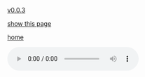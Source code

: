 [v0.0.3](https://github.com/littleflute/a21/edit/master/docs/cds/cd02/readme.md)

[show this page](https://littleflute.github.io/a21/docs/cds/cd02)

[home](../../../)




<audio controls id="player"> 
  <source src="https://littleflute.github.io/a21/docs/cds/cd02/01 2 01.mp3" type="audio/mpeg">
Your browser does not support the audio element.
</audio>
<div id="xd"> 
</div>
<script>
var d = document.getElementById("xd"); 
var html = d.innerHTML; 
for(var n=1; n<=25; n++)
{	
 	html += fNewBtn(n);

} 
d.innerHTML = html;

var p = document.getElementById("player");
function f(i)
{
    var s = "https://littleflute.github.io/a21/docs/cds/cd02/";
    if(i<10) 
    {
    	s += "0";
    } 
    s += i;
    if(i<10) 
    {
    	s += " 2 0";
    } 
    else
    {
      s += " 2 ";
    }
    s += i;
    s += ".mp3";
    
	p.src = s; 
    p.play();
}
function fNewBtn(i)
{
	var rHTML = "";
    rHTML = "<button onclick='f(";
    rHTML += i;
    rHTML += ");'>";
    rHTML += i;
    rHTML += "</button>";
    return rHTML;
}
</script>



